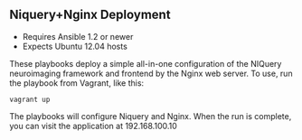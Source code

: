 ## Niquery+Nginx Deployment

- Requires Ansible 1.2 or newer
- Expects Ubuntu 12.04 hosts

These playbooks deploy a simple all-in-one configuration of the NIQuery neuroimaging framework and frontend by the Nginx web server. To use, run the playbook from Vagrant, like this:

	vagrant up

The playbooks will configure Niquery and Nginx. When the run is complete, you can visit the application at 192.168.100.10
